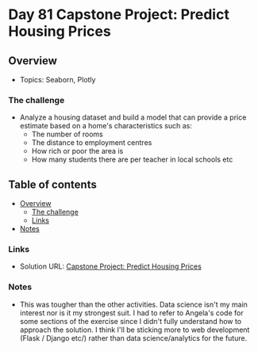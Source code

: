 # Day 81 Capstone Project: Predict Housing Prices

## Overview

- Topics: Seaborn, Plotly 


### The challenge

- Analyze a housing dataset and build a model that can provide a price estimate based on a home's characteristics such as:
  - The number of rooms
  - The distance to employment centres
  - How rich or poor the area is
  - How many students there are per teacher in local schools etc

## Table of contents

- [Overview](#overview)
  - [The challenge](#the-challenge)
  - [Links](#links)
- [Notes](#notes)

### Links

- Solution URL: [Capstone Project: Predict Housing Prices](https://github.com/Mikerniker/100_Days_of_Python/tree/main/Day81)


###  Notes
- This was tougher than the other activities. Data science isn't my main interest nor is it my strongest suit. I had to refer to Angela's code for some sections of the exercise since I didn't fully understand how to approach the solution. I think I'll be sticking more to web development (Flask / Django etc/) rather than data science/analytics for the future. 